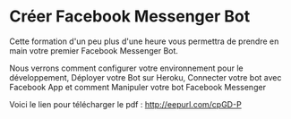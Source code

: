 # Créer Facebook Messenger Bot

Cette formation d'un peu plus d'une heure vous permettra de prendre en main votre premier Facebook Messenger Bot. 

Nous verrons comment configurer votre environnement pour le développement, Déployer votre Bot sur Heroku, Connecter votre bot avec Facebook App et comment Manipuler votre bot Facebook Messenger

Voici le lien pour télécharger le pdf : http://eepurl.com/cpGD-P
